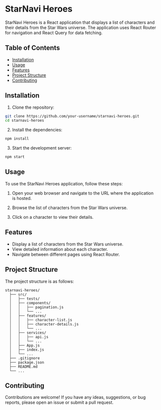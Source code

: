 # StarNavi Heroes

StarNavi Heroes is a React application that displays a list of characters and their details from the Star Wars universe. The application uses React Router for navigation and React Query for data fetching.

## Table of Contents

- [Installation](#installation)
- [Usage](#usage)
- [Features](#features)
- [Project Structure](#project-structure)
- [Contributing](#contributing)

## Installation

1. Clone the repository:
  ```sh
  git clone https://github.com/your-username/starnavi-heroes.git
  cd starnavi-heroes
  ```

2. Install the dependencies:
  ```sh
  npm install
  ```

3. Start the development server:
  ```sh
  npm start
  ```

## Usage

To use the StarNavi Heroes application, follow these steps:

1. Open your web browser and navigate to the URL where the application is hosted.

2. Browse the list of characters from the Star Wars universe.

3. Click on a character to view their details.

## Features

- Display a list of characters from the Star Wars universe.
- View detailed information about each character.
- Navigate between different pages using React Router.

## Project Structure

The project structure is as follows:

```
starnavi-heroes/
  ├── src/
  │   ├── tests/
  │   ├── components/
  │   │   ├── pagination.js
  │   │   └── ...
  │   ├── features/
  │   │   ├── character-list.js
  │   │   ├── character-details.js
  │   │   └── ...
  │   ├── services/
  │   │   ├── api.js
  │   │   └── ...
  │   ├── App.js
  │   ├── index.js
  │   └── ...
  ├── .gitignore
  ├── package.json
  ├── README.md
  └── ...
```

## Contributing

Contributions are welcome! If you have any ideas, suggestions, or bug reports, please open an issue or submit a pull request.
